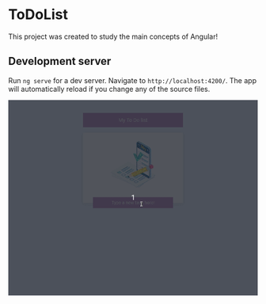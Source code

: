 # ToDoList

This project was created to study the main concepts of Angular!

## Development server

Run `ng serve` for a dev server. Navigate to `http://localhost:4200/`. The app will automatically reload if you change any of the source files.

![to-do-list](./to-do-list.gif)